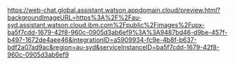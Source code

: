 https://web-chat.global.assistant.watson.appdomain.cloud/preview.html?backgroundImageURL=https%3A%2F%2Fau-syd.assistant.watson.cloud.ibm.com%2Fpublic%2Fimages%2Fupx-ba5f7cdd-1679-42f8-960c-0905d3ab6ef9%3A%3A9487bd46-d9be-457f-b497-1672de4aee46&integrationID=a5909934-fc9e-4b8f-b637-bdf2a07ad9ac&region=au-syd&serviceInstanceID=ba5f7cdd-1679-42f8-960c-0905d3ab6ef9
